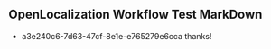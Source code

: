 ## OpenLocalization Workflow Test MarkDown
* a3e240c6-7d63-47cf-8e1e-e765279e6cca thanks!

<!--HONumber=Jul16_HO3-->


